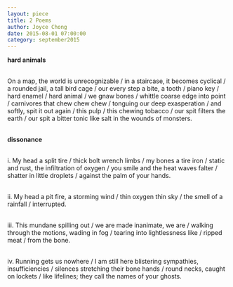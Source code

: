 ```yaml
---
layout: piece
title: 2 Poems
author: Joyce Chong
date: 2015-08-01 07:00:00
category: september2015
---
```

<b>hard animals</b></br></br>

On a map, the world is unrecognizable / in a staircase, it becomes cyclical / a rounded jail, a tall bird cage / our every step a bite, a tooth / piano key / hard enamel / hard animal / we gnaw bones / whittle coarse edge into point / carnivores that chew chew chew / tonguing our deep exasperation / and softly, spit it out again / this pulp / this chewing tobacco / our spit filters the earth / our spit a bitter tonic like salt in the wounds of monsters.</br></br>

<b>dissonance</b></br></br>

i. My head a split tire / thick bolt wrench limbs / my bones a tire iron / static and rust, the infiltration of oxygen / you smile and the heat waves falter / shatter in little droplets / against the palm of your hands.</br></br>

ii. My head a pit fire, a storming wind / thin oxygen thin sky / the smell of a rainfall / interrupted.</br></br>

iii. This mundane spilling out / we are made inanimate, we are / walking through the motions,  wading in fog / tearing into lightlessness like / ripped meat / from the bone.</br></br>

iv. Running gets us nowhere / I am still   here   blistering sympathies, insufficiencies / silences stretching their bone hands / round necks, caught on lockets / like lifelines; they call the names of your ghosts.